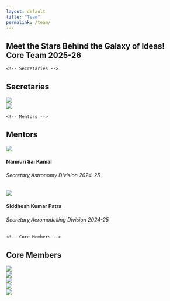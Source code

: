 ```yaml
---
layout: default
title: "Team"
permalink: /team/
---
```


<section class="team-section">
  <div class="container">
    <div class="team-intro text-center">
      <h1 class="glow-heading">
        Meet the Stars Behind the Galaxy of Ideas!<br>
        Core Team 2025-26
      </h1>
    </div>

    <!-- Secretaries -->
  <div class="team-group text-center">
      <h2 class="section-heading"> Secretaries </h2>
      <div class="team-row">
        <div class="team-card">
          <img src="{{ site.baseurl }}/assets/img/team/3.jpg" />
        </div>
        <div class="team-card">
          <img src="{{ site.baseurl }}/assets/img/team/2.jpg" />
        </div>
      </div>
    </div>

    <!-- Mentors -->
  <div class="team-group text-center">
     <h2 class="section-heading">Mentors</h2>
      <div class="team-row">
        <div class="team-card badge-border">
          <img src="{{ site.baseurl }}/assets/img/team/m1.jpg" />
          <h4 > Nannuri Sai Kamal </h4>
        <h6>  Secretary,Astronomy Division 2024-25
          </h6>
        </div>
        <div class="team-card badge-border">
          <img src="{{ site.baseurl }}/assets/img/team/m2.jpg"  />
            <h4 > Siddhesh Kumar Patra </h4>
         <h6>   Secretary,Aeromodelling Division 2024-25</h6>
        </div>
      </div>
    </div>

    <!-- Core Members -->
  <div class="team-group text-center">
      <h2 class="section-heading">Core Members</h2>
      <div class="core-gallery">
        <!-- Top Row: a, b, c -->
        <div class="core-row">
          <div class="core-photo-wrapper"><img src="{{ site.baseurl }}/assets/img/team/4.jpg" /></div>
          <div class="core-photo-wrapper"><img src="{{ site.baseurl }}/assets/img/team/8.jpg" /></div>
          <div class="core-photo-wrapper"><img src="{{ site.baseurl }}/assets/img/team/6.jpg" /></div>
        </div>
        <!-- Bottom Row: d between a & b, e between b & c -->
        <div class="offset-row">
          <div class="core-photo-wrapper"><img src="{{ site.baseurl }}/assets/img/team/5.jpg" /></div>
          <div class="core-photo-wrapper"><img src="{{ site.baseurl }}/assets/img/team/7.jpg" /></div>
        </div>
      </div>
    </div>
  </div>
</section>
<!-- Image Modal for full view -->
<div id="imageModal" class="image-modal" style="display:none;">
  <span class="modal-close">&times;</span>
  <img class="modal-content" id="modalImg" alt="Full View" />
  <div id="modalCaption"></div>
</div>

<script>
  document.addEventListener('DOMContentLoaded', () => {
    const modal = document.getElementById('imageModal');
    const modalImg = document.getElementById('modalImg');
    const captionText = document.getElementById('modalCaption');
    const closeBtn = modal.querySelector('.modal-close');

    document.querySelectorAll('.team-section img').forEach(img => {
      img.style.cursor = 'pointer';

      img.addEventListener('click', () => {
        modal.style.display = 'flex';
        modalImg.src = img.src;
        captionText.textContent = img.alt || '';
      });
    });

    closeBtn.addEventListener('click', () => {
      modal.style.display = 'none';
    });

    modal.addEventListener('click', e => {
      if (e.target === modal) {
        modal.style.display = 'none';
      }
    });

    document.addEventListener('keydown', e => {
      if (e.key === 'Escape' && modal.style.display === 'flex') {
        modal.style.display = 'none';
      }
    });
  });
</script>
